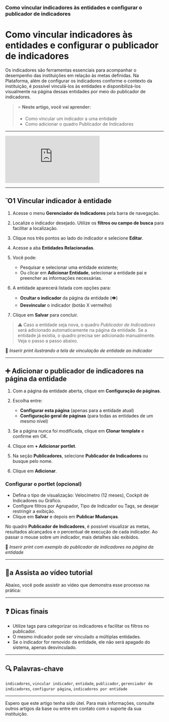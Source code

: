 ### Como vincular indicadores às entidades e configurar o publicador de indicadores

# Como vincular indicadores às entidades e configurar o publicador de indicadores

Os indicadores são ferramentas essenciais para acompanhar o desempenho das instituições em relação às metas definidas. Na Plataforma, além de configurar os indicadores conforme o contexto da instituição, é possível vinculá-los às entidades e disponibilizá-los visualmente na página dessas entidades por meio do publicador de indicadores.

> ⭐ **Neste artigo, você vai aprender:**
>
> * Como vincular um indicador a uma entidade
> * Como adicionar o quadro Publicador de Indicadores

---

<div class="video-container">
  <iframe
    src="https://player.vimeo.com/video/1128851435"
    title="Tutoria Vimeo"
    frameborder="0"
    allow="autoplay; fullscreen; picture-in-picture"
    allowfullscreen>
  </iframe>
</div>


---

## Ὄ1 Vincular indicador à entidade

1. Acesse o menu **Gerenciador de Indicadores** pela barra de navegação.
2. Localize o indicador desejado. Utilize os **filtros ou campo de busca** para facilitar a localização.
3. Clique nos três pontos ao lado do indicador e selecione **Editar**.
4. Acesse a aba **Entidades Relacionadas**.
5. Você pode:

   * Pesquisar e selecionar uma entidade existente;
   * Ou clicar em **Adicionar Entidade**, selecionar a entidade pai e preencher as informações necessárias.
6. A entidade aparecerá listada com opções para:

   * **Ocultar o indicador** da página da entidade (👁)
   * **Desvincular** o indicador (botão X vermelho)
7. Clique em **Salvar** para concluir.

> ⚠ Caso a entidade seja nova, o quadro *Publicador de Indicadores* será adicionado automaticamente na página da entidade.
> Se a entidade já existia, o quadro precisa ser adicionado manualmente. Veja o passo a passo abaixo.

📌 *Inserir print ilustrando a tela de vinculação de entidade ao indicador*

---

## ➕ Adicionar o publicador de indicadores na página da entidade

1. Com a página da entidade aberta, clique em **Configuração de páginas**.
2. Escolha entre:

   * **Configurar esta página** (apenas para a entidade atual)
   * **Configuração geral de páginas** (para todas as entidades de um mesmo nível)
3. Se a página nunca foi modificada, clique em **Clonar template** e confirme em OK.
4. Clique em **+ Adicionar portlet**.
5. Na seção **Publicadores**, selecione **Publicador de Indicadores** ou busque pelo nome.
6. Clique em **Adicionar**.

### Configurar o portlet (opcional)

* Defina o tipo de visualização: Velocímetro (12 meses), Cockpit de Indicadores ou Gráfico.
* Configure filtros por Agrupador, Tipo de Indicador ou Tags, se desejar restringir a exibição.
* Clique em **Salvar** e depois em **Publicar Mudanças**.

No quadro **Publicador de Indicadores**, é possível visualizar as metas, resultados alcançados e o percentual de execução de cada indicador. Ao passar o mouse sobre um indicador, mais detalhes são exibidos.

📌 *Inserir print com exemplo do publicador de indicadores na página da entidade*

---

## ὏a Assista ao vídeo tutorial

Abaixo, você pode assistir ao vídeo que demonstra esse processo na prática:

<!-- Inserir incorporação do vídeo "72 - Cadastrar usuários.mp4" ou o correspondente -->

---

## ❓ Dicas finais

* Utilize tags para categorizar os indicadores e facilitar os filtros no publicador.
* O mesmo indicador pode ser vinculado a múltiplas entidades.
* Se o indicador for removido da entidade, ele não será apagado do sistema, apenas desvinculado.

---

## 🔍 Palavras-chave

`indicadores`, `vincular indicador`, `entidade`, `publicador`, `gerenciador de indicadores`, `configurar página`, `indicadores por entidade`

---

Espero que este artigo tenha sido útel. Para mais informações, consulte outros artigos da base ou entre em contato com o suporte da sua instituição.


